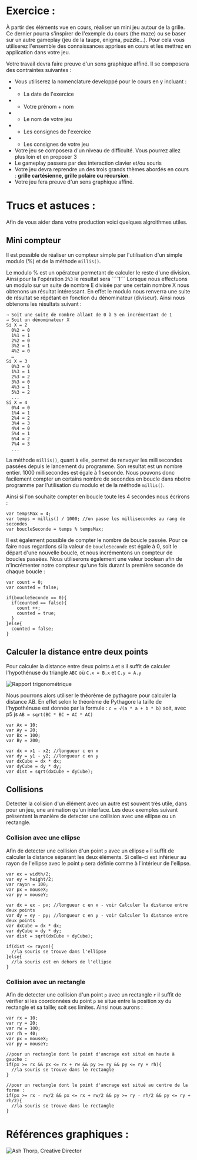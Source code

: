 # Exercice :

À partir des éléments vue en cours, réaliser un mini jeu autour de la grille. Ce dernier pourra s'inspirer de l'exemple du cours (the maze) ou se baser sur un autre gameplay (jeu de la taupe, enigma, puzzle...). Pour cela vous utiliserez l'ensemble des connaissances apprises en cours et les mettrez en application dans votre jeu.

Votre travail devra faire preuve d'un sens graphique affiné. Il se composera des contraintes suivantes :

* Vous utiliserez la nomenclature developpé pour le cours en y incluant :
* * La date de l'exercice
* * Votre prénom + nom
* * Le nom de votre jeu
* * Les consignes de l'exercice
* * Les consignes de votre jeu
* Votre jeu se composera d'un niveau de difficulté. Vous pourrez allez plus loin et en proposer 3
* Le gameplay passera par des interaction clavier et/ou souris
* Votre jeu devra reprendre un des trois grands thèmes abordés en cours : **grille cartésienne, grille polaire ou récursion**.
* Votre jeu fera preuve d'un sens graphique affiné.

# Trucs et astuces :
Afin de vous aider dans votre production voici quelques algroithmes utiles.

## Mini compteur
Il est possible de réaliser un compteur simple par l'utilisation d'un simple modulo (%) et de la méthode ```millis()```.

Le modulo % est un opérateur permetant de calculer le reste d'une division. Ainsi pour la l'opération ```2%3``` le resultat sera ````1```
Lorsque nous effectuons un modulo sur un suite de nombre E divisée par une certain nombre X nous obtenons un résultat intéressant. En effet le modulo nous renverra une suite de résultat se répétant en fonction du dénominateur (diviseur). Ainsi nous obtenons les résultats suivant :

```
→ Soit une suite de nombre allant de 0 à 5 en incrémentant de 1
→ Soit un dénominateur X
Si X = 2
  0%2 = 0
  1%1 = 1
  2%2 = 0
  3%2 = 1
  4%2 = 0
  …
Si X = 3
  0%3 = 0
  1%3 = 1
  2%3 = 2
  3%3 = 0
  4%3 = 1
  5%3 = 2
  ...
Si X = 4
  0%4 = 0
  1%4 = 1
  2%4 = 2
  3%4 = 3
  4%4 = 0
  5%4 = 1
  6%4 = 2
  7%4 = 3
  ...
```

La méthode ```millis()```, quant à elle, permet de renvoyer les millisecondes passées depuis le lancement du programme. Son resultat est un nombre entier.
1000 millisecondes est égale à 1 seconde. Nous pouvons donc facilement compter un certains nombre de secondes en boucle dans nbotre programme par l'utilisation du modulo et de la méthode ```millis()```.

Ainsi si l'on souhaite compter en boucle toute les 4 secondes nous écrirons :

```
var tempsMax = 4;
var temps = millis() / 1000; //on passe les millisecondes au rang de secondes
var boucleSeconde = temps % tempsMax;
```

Il est également possible de compter le nombre de boucle passée. Pour ce faire nous regardons si la valeur de ```boucleSeconde``` est égale à 0, soit le départ d'une nouvelle boucle, et nous incrémentons un compteur de boucles passées. Nous utiliserons également une valeur boolean afin de n'incrémenter notre compteur qu'une fois durant la première seconde de chaque boucle :

```
var count = 0;
var counted = false;

if(boucleSeconde == 0){
  if(counted == false){
    count ++;
    counted = true;
  }
}else{
  counted = false;
}
```

## Calculer la distance entre deux points
Pour calculer la distance entre deux points ```A``` et ```B``` il suffit de calculer l'hypothénuse du triangle ```ABC``` où ```C.x = B.x``` et ```C.y = A.y```

![Rapport trigonométrique](http://arivaux.com/leliengraphique/wp-content/uploads/2013/03/Capture-d%E2%80%99%C3%A9cran-2013-03-17-%C3%A0-18.24.47.png)

Nous pourrons alors utiliser le théorème de pythagore pour calculer la distance AB. En effet selon le théorème de Pythagore la taille de l'hypothénuse est donnée par la formule : ```c = √(a * a + b * b)``` soit, avec p5 js ```AB = sqrt(BC * BC + AC * AC)```

```
var Ax = 10;
var Ay = 20;
var Bx = 100;
var By = 200;

var dx = x1 - x2; //longueur c en x
var dy = y1 - y2; //longueur c en y
var dxCube = dx * dx;
var dyCube = dy * dy;
var dist = sqrt(dxCube + dyCube);
```

## Collisions
Detecter la colision d'un élément avec un autre est souvent très utile, dans pour un jeu, une animation qu'un interface. Les deux exemples suivant présentent la manière de detecter une collision avec une ellipse ou un rectangle.

### Collision avec une ellipse
Afin de detecter une collision d'un point ```p``` avec un ellipse ```e``` il suffit de calculer la distance séparant les deux éléments. Si celle-ci est inférieur au rayon de l'ellipse avec le point ```p``` sera définie comme à l'intérieur de l'ellipse.

```
var ex = width/2;
var ey = height/2;
var rayon = 100;
var px = mouseX;
var py = mouseY;

var dx = ex - px; //longueur c en x - voir Calculer la distance entre deux points
var dy = ey - py; //longueur c en y - voir Calculer la distance entre deux points
var dxCube = dx * dx;
var dyCube = dy * dy;
var dist = sqrt(dxCube + dyCube);

if(dist <= rayon){
  //la souris se trouve dans l'ellipse
}else{
  //la souris est en dehors de l'ellipse
}
```

### Collision avec un rectangle
Afin de detecter une collision d'un point ```p``` avec un rectangle ```r``` il suffit de vérifier si les coordonnées du point ```p``` se situe entre la position xy du rectangle et sa taille; soit ses limites. Ainsi nous aurons :

```
var rx = 10;
var ry = 20;
var rw = 100;
var rh = 40;
var px = mouseX;
var py = mouseY;

//pour un rectangle dont le point d'ancrage est situé en haute à gauche :
if(px >= rx && px <= rx + rw && py >= ry && py <= ry + rh){
  //la souris se trouve dans le rectangle
}

//pour un rectangle dont le point d'ancrage est situé au centre de la forme :
if(px >= rx - rw/2 && px <= rx + rw/2 && py >= ry - rh/2 && py <= ry + rh/2){
  //la souris se trouve dans le rectangle
}
```

# Références graphiques :
![Ash Thorp, Creative Director](https://www.arivaux.com/preprod/cc-2018/AshThorp.jpg)
